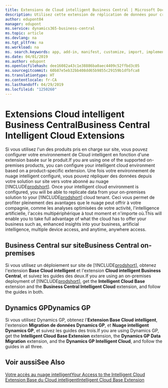 ```yaml
---
title: Extensions de Cloud intelligent Business Central | Microsoft Docs
description: Utilisez cette extension de réplication de données pour créer une copie cloud de vos données afin d'être connecté au Cloud intelligent.
author: edupont04
manager: edupont
ms.service: dynamics365-business-central
ms.topic: article
ms.devlang: na
ms.tgt_pltfrm: na
ms.workload: na
ms. search.keywords: app, add-in, manifest, customize, import, implement
ms.date: 04/01/2019
ms.author: edupont
ms.openlocfilehash: dee16082a43c1e38886ba0aec4409c52ffbd3c05
ms.sourcegitcommit: 60b87e5eb32bb408dd65b9855c29159b1dfbfca8
ms.translationtype: HT
ms.contentlocale: fr-CA
ms.lasthandoff: 04/29/2019
ms.locfileid: "1250260"
---
```

# <a name="business-central-intelligent-cloud-extensions"></a><span data-ttu-id="efd67-103">Extensions Cloud intelligent Business Central</span><span class="sxs-lookup"><span data-stu-id="efd67-103">Business Central Intelligent Cloud Extensions</span></span>

<span data-ttu-id="efd67-104">Si vous utilisez l'un des produits pris en charge sur site, vous pouvez configurer votre environnement de Cloud intelligent en fonction d'une extension basée sur le produit.</span><span class="sxs-lookup"><span data-stu-id="efd67-104">If you are using one of the supported on-premises products, you can configure your intelligent cloud environment based on a product-specific extension.</span></span><span data-ttu-id="efd67-105"> Une fois votre environnement de nuage intelligent configuré, vous pouvez répliquer des données depuis votre solution sur site vers votre abonné au nuage [!INCLUDE[prodshort](includes/prodshort.md)].</span><span class="sxs-lookup"><span data-stu-id="efd67-105"> Once your intelligent cloud environment is configured, you will be able to replicate data from your on-premises solution to your [!INCLUDE[prodshort](includes/prodshort.md)] cloud tenant.</span></span> <span data-ttu-id="efd67-106">Ceci vous permet de profiter pleinement des avantages que le nuage peut offrir à votre compagnie, comme les analyses optimisées de votre activité, l'intelligence artificielle, l'accès multipériphérique à tout moment et n'importe où.</span><span class="sxs-lookup"><span data-stu-id="efd67-106">This will enable you to take full advantage of what the cloud has to offer your business such as, enhanced insights into your business, artificial intelligence, multiple device access, and anytime, anywhere access.</span></span>  

## <a name="business-central-on-premises"></a><span data-ttu-id="efd67-107">Business Central sur site</span><span class="sxs-lookup"><span data-stu-id="efd67-107">Business Central on-premises</span></span>
<span data-ttu-id="efd67-108">Si vous utilisez un déploiement sur site de [!INCLUDE[prodshort](includes/prodshort.md)], obtenez l'extension **Base Cloud intelligent** et l'extension **Cloud intelligent Business Central**, et suivez les guides des deux.</span><span class="sxs-lookup"><span data-stu-id="efd67-108">If you are using an on-premises deployment of [!INCLUDE[prodshort](includes/prodshort.md)], get the **Intelligent Cloud Base** extension and the **Business Central Intelligent Cloud** extension, and follow the guides in both.</span></span>  

## <a name="dynamics-gp"></a><span data-ttu-id="efd67-109">Dynamics GP</span><span class="sxs-lookup"><span data-stu-id="efd67-109">Dynamics GP</span></span>
<span data-ttu-id="efd67-110">Si vous utilisez Dynamics GP, obtenez l'**Extension Base Cloud intelligent**, l'extension **Migration de données Dynamics GP**, et **Nuage intelligent Dynamics GP**, et suivez les guides des trois.</span><span class="sxs-lookup"><span data-stu-id="efd67-110">If you are using Dynamics GP, get the **Intelligent Cloud Base Extension** extension, the **Dynamics GP Data Migration** extension, and the **Dynamics GP Intelligent Cloud**, and follow the guides in all three.</span></span>  

## <a name="see-also"></a><span data-ttu-id="efd67-111">Voir aussi</span><span class="sxs-lookup"><span data-stu-id="efd67-111">See Also</span></span>

[<span data-ttu-id="efd67-112">Votre accès au nuage intelligent</span><span class="sxs-lookup"><span data-stu-id="efd67-112">Your Access to the Intelligent Cloud</span></span>](about-intelligent-cloud.md)  
[<span data-ttu-id="efd67-113">Extension Base du Cloud intelligent</span><span class="sxs-lookup"><span data-stu-id="efd67-113">Intelligent Cloud Base Extension</span></span>](ui-extensions-intelligent-cloud.md)  
